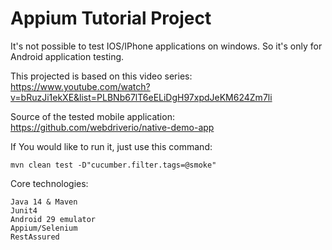 <h1>Appium Tutorial Project</h1>

It's not possible to test IOS/IPhone applications on windows.
So it's only for Android application testing.

This projected is based on this video series: 
https://www.youtube.com/watch?v=bRuzJi1ekXE&list=PLBNb67lT6eELiDgH97xpdJeKM624Zm7li

Source of the tested mobile application: https://github.com/webdriverio/native-demo-app

If You would like to run it, just use this command:
```
mvn clean test -D"cucumber.filter.tags=@smoke"
```

Core technologies:
```
Java 14 & Maven
Junit4
Android 29 emulator
Appium/Selenium
RestAssured
```
